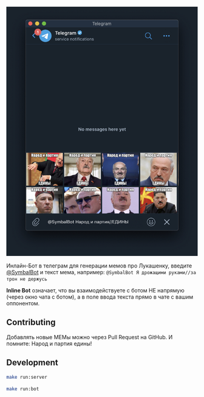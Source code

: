 ![Image of Yaktocat](./DOC/screenshot.jpg)

Инлайн-Бот в телеграм для генерации мемов про Лукашенку, введите [@SymbalBot](https://t.me/SymbalBot) и текст мема, например: `@SymbalBot Я дрожащими руками//за трон не держусь`

**Inline Bot** означает, что вы взаимодействуете с ботом НЕ напрямую (через окно чата с ботом), а в поле ввода текста прямо в чате с вашим оппонентом.

## Contributing 

Добавлять новые МЕМы можно через Pull Request на GitHub. И помните: Народ и партия едины!

## Development

```bash
make run:server 
```

```bash
make run:bot 
```

